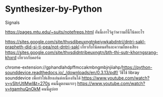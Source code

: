 # Synthesizer-by-Python
Signals

https://pages.mtu.edu/~suits/notefreqs.html อันนี้เอาไว้ดูว่าความถี่นี้โน้ตอะไร

https://sites.google.com/site/thvsdibeuxngtnkeiywkabdntri/dntri-sakl-prapheth-did-si-ti-pea/not-dntri-sakl เกี่ยวกับโน้ตตนตรีและความถี่ของเสียง
https://sites.google.com/site/thvsdidntribeuxngtn/bth-thi-sutr-khorngsrang-khxrd เกี่ยวกกับคอร์ด

chrome-extension://gphandlahdpffmccakmbngmbjnjiiahp/https://python-sounddevice.readthedocs.io/_/downloads/en/0.3.13/pdf/ วิธีใช้ libray sounddevice เพื่อทำให้เสียงเล่นต่อเนื่องกันได้
https://www.youtube.com/watch?v=ySltrUtlMwI&t=270s คนนี้ดูตอนแรกๆ
https://www.youtube.com/watch?v=tgamhuQnOkM คนนี้ดูบ่อย
